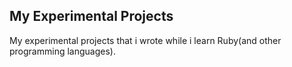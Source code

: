 ## My Experimental Projects
My experimental projects that i wrote while i learn Ruby(and other programming languages).
